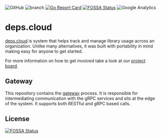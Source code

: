 ![GitHub](https://img.shields.io/github/license/depscloud/gateway.svg)
![branch](https://github.com/depscloud/gateway/workflows/branch/badge.svg?branch=main)
[![Go Report Card](https://goreportcard.com/badge/github.com/depscloud/gateway)](https://goreportcard.com/report/github.com/depscloud/gateway)
[![FOSSA Status](https://app.fossa.com/api/projects/git%2Bgithub.com%2Fdepscloud%2Fgateway.svg?type=shield)](https://app.fossa.com/projects/git%2Bgithub.com%2Fdepscloud%2Fgateway?ref=badge_shield)
![Google Analytics](https://www.google-analytics.com/collect?v=1&cid=555&t=pageview&ec=repo&ea=open&dp=gateway&dt=gateway&tid=UA-143087272-2)

# deps.cloud

[deps.cloud](https://deps.cloud/) is system that helps track and manage library usage across an organization.
Unlike many alternatives, it was built with portability in mind making easy for anyone to get started.

For more information on how to get involved take a look at our [project board](https://github.com/orgs/depscloud/projects/1).

## Gateway

This repository contains the [gateway](https://deps.cloud/docs/services/gateway/) process.
It is responsible for intermediating communication with the gRPC services and sits at the edge of the system.
It supports both RESTful and gRPC based calls.

## License

[![FOSSA Status](https://app.fossa.com/api/projects/git%2Bgithub.com%2Fdepscloud%2Fgateway.svg?type=large)](https://app.fossa.com/projects/git%2Bgithub.com%2Fdepscloud%2Fgateway?ref=badge_large)

